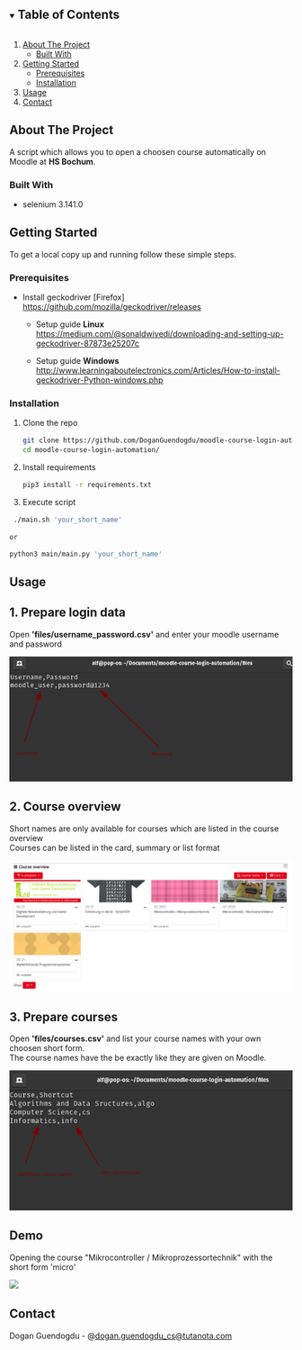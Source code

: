 <!-- TABLE OF CONTENTS -->
<details open="open">
  <summary><h2 style="display: inline-block">Table of Contents</h2></summary>
  <ol>
    <li>
      <a href="#about-the-project">About The Project</a>
      <ul>
        <li><a href="#built-with">Built With</a></li>
      </ul>
    </li>
    <li>
      <a href="#getting-started">Getting Started</a>
      <ul>
        <li><a href="#prerequisites">Prerequisites</a></li>
        <li><a href="#installation">Installation</a></li>
      </ul>
    </li>
    <li><a href="#usage">Usage</a></li>
    <li><a href="#contact">Contact</a></li>
  </ol>
</details>



<!-- ABOUT THE PROJECT -->
## About The Project
A script which allows you to open a choosen course automatically on Moodle at **HS Bochum**.


### Built With

* selenium 3.141.0




<!-- GETTING STARTED -->
## Getting Started

To get a local copy up and running follow these simple steps.

### Prerequisites
* Install geckodriver [Firefox]  
  <a>https://github.com/mozilla/geckodriver/releases<a/>
  
   * Setup guide **Linux**    
     <a>https://medium.com/@sonaldwivedi/downloading-and-setting-up-geckodriver-87873e25207c<a/>
  
   * Setup guide **Windows**  
     <a>http://www.learningaboutelectronics.com/Articles/How-to-install-geckodriver-Python-windows.php<a/>


### Installation

1. Clone the repo
   ```sh
   git clone https://github.com/DoganGuendogdu/moodle-course-login-automation.git
   cd moodle-course-login-automation/

   ```
2. Install requirements
   ```sh
   pip3 install -r requirements.txt
   ```
3. Execute script 
  ```sh
   ./main.sh 'your_short_name'
   ```
    or 
   ```sh
   python3 main/main.py 'your_short_name'
   ```
   

<!-- USAGE EXAMPLES -->
## Usage

## 1. Prepare login data 
Open **'files/username_password.csv'** and enter your moodle username and password

<img src = "images/login.png"/>

## 2. Course overview 
Short names are only available for courses which are listed in the course overview  
Courses can be listed in the card, summary or list format

<img src = "images/card_view.png"/>

## 3. Prepare courses
Open **'files/courses.csv'** and list your course names with your own choosen short form.  
The course names have the be exactly like they are given on Moodle.

<img src = "images/courses.png"/>

## Demo
Opening the course "Mikrocontroller / Mikroprozessortechnik" with the short form 'micro'

<img src = "images/demo.gif"/>

<!-- CONTACT -->
## Contact
Dogan Guendogdu - @dogan.guendogdu_cs@tutanota.com




